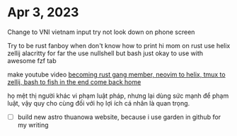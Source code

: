 # Apr 3, 2023

Change to VNI vietnam input try not look down on phone screen

Try to be rust fanboy when don't know how to print hi mom on rust use helix zellij   alacritty for far the use nullshell but bash just okay to use with awesome fzf tab 

make youtube video [becoming rust gang member, neovim to helix, tmux to zellij, bash to fish     in the end come back home](becoming%20rust%20gang%20member,%20neovim%20to%20helix,%20tmux%20to%20zellij,%20bash%20to%20fish%20%20%20%20%20in%20the%20end%20come%20back%20home.md)

họ mệt thị người khác vi phạm luật pháp, nhưng lại dùng sức mạnh để phạm luật, vậy quy cho cùng đối với họ lợi ích cá nhân là quan trọng.

- [ ] build new astro thuanowa website, because i use garden in github for my writing